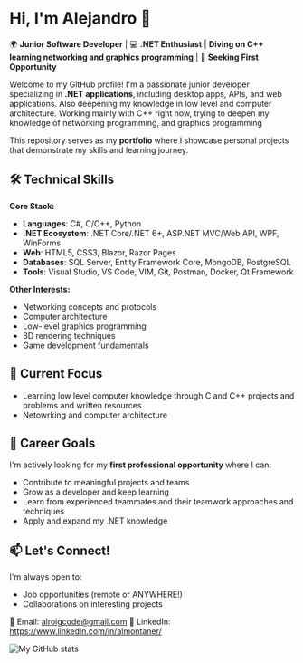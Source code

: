 # Hi, I'm Alejandro 👋

🌍 **Junior Software Developer** | 💻 **.NET Enthusiast** | **Diving on C++ learning networking and graphics programming** | 🚀 **Seeking First Opportunity**

Welcome to my GitHub profile! I'm a passionate junior developer specializing in **.NET applications**, including desktop apps, APIs, and web applications.
Also deepening my knowledge in low level and computer architecture.
Working mainly with C++ right now, trying to deepen my knowledge of networking programming, and graphics programming

This repository serves as my **portfolio** where I showcase personal projects that demonstrate my skills and learning journey.

## 🛠️ Technical Skills

**Core Stack:**
- **Languages**: C#, C/C++, Python
- **.NET Ecosystem**: .NET Core/.NET 6+, ASP.NET MVC/Web API, WPF, WinForms
- **Web**: HTML5, CSS3, Blazor, Razor Pages
- **Databases**: SQL Server, Entity Framework Core, MongoDB, PostgreSQL
- **Tools**: Visual Studio, VS Code, VIM, Git, Postman, Docker, Qt Framework

**Other Interests:**
- Networking concepts and protocols
- Computer architecture
- Low-level graphics programming
- 3D rendering techniques
- Game development fundamentals

## 🚀 Current Focus

- Learning low level computer knowledge through C and C++ projects and problems and written resources.
- Netowrking and computer architecture

## 🎯 Career Goals

I'm actively looking for my **first professional opportunity** where I can:
- Contribute to meaningful projects and teams
- Grow as a developer and keep learning
- Learn from experienced teammates and their teamwork approaches and techniques
- Apply and expand my .NET knowledge

## 📫 Let's Connect!

I'm always open to:
- Job opportunities (remote or ANYWHERE!)
- Collaborations on interesting projects

📧 Email: alroigcode@gmail.com 
🔗 LinkedIn: https://www.linkedin.com/in/almontaner/

![My GitHub stats](https://github-readme-stats.vercel.app/api?username=ALRAYZZ&show_icons=true&theme=radical)
